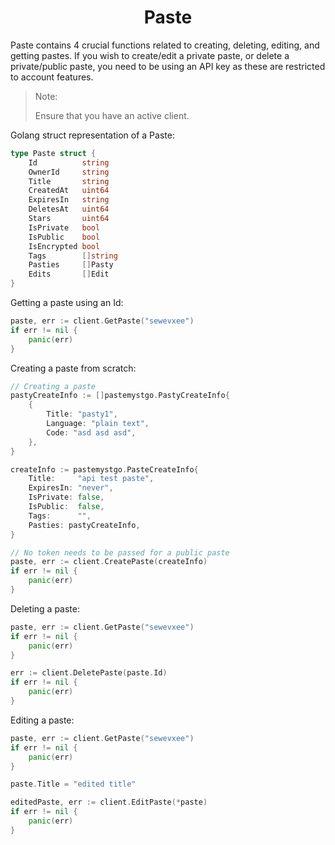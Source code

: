 <h1 align="center">Paste</h1>

Paste contains 4 crucial functions related to creating, deleting, editing, and getting pastes. If you wish to create/edit a private paste, or delete a private/public paste, you need to be using an API key as these are restricted to account features.

> Note: 
> 
> Ensure that you have an active client. 

Golang struct representation of a Paste:
```go
type Paste struct {
	Id          string    
	OwnerId     string   
	Title       string    
	CreatedAt   uint64    
	ExpiresIn   string    
	DeletesAt   uint64    
	Stars       uint64   
	IsPrivate   bool      
	IsPublic    bool     
	IsEncrypted bool     
	Tags        []string  
	Pasties     []Pasty   
	Edits       []Edit    
}
```

Getting a paste using an Id:
```go
paste, err := client.GetPaste("sewevxee")
if err != nil {
    panic(err)
}
```

Creating a paste from scratch:
```go
// Creating a paste
pastyCreateInfo := []pastemystgo.PastyCreateInfo{
    {
        Title: "pasty1",
        Language: "plain text",
        Code: "asd asd asd",
    },
}

createInfo := pastemystgo.PasteCreateInfo{
    Title:     "api test paste",
    ExpiresIn: "never",
    IsPrivate: false,
    IsPublic:  false,
    Tags:      "",
    Pasties: pastyCreateInfo,
}

// No token needs to be passed for a public paste
paste, err := client.CreatePaste(createInfo)
if err != nil { 
    panic(err)
}
```

Deleting a paste:
```go
paste, err := client.GetPaste("sewevxee")
if err != nil { 
    panic(err)
}

err := client.DeletePaste(paste.Id)
if err != nil { 
    panic(err)
}
```

Editing a paste:
```go
paste, err := client.GetPaste("sewevxee")
if err != nil { 
    panic(err)
}

paste.Title = "edited title"

editedPaste, err := client.EditPaste(*paste)
if err != nil {
    panic(err)
}

```